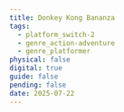 ```yaml
---
title: Donkey Kong Bananza
tags:
  - platform_switch-2
  - genre_action-adventure
  - genre_platformer
physical: false
digital: true
guide: false
pending: false
date: 2025-07-22
---
```

